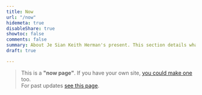 ```yaml
---
title: Now
url: "/now"
hidemeta: true
disableShare: true
showtoc: false
comments: false
summary: About Je Sian Keith Herman's present. This section details what he does currently.
draft: true

---
```

> This is a **"now page"**. If you have your own site, [you could make one](http://nownownow.com/about) too. <br/>
> For past updates [see this page](./past.md).